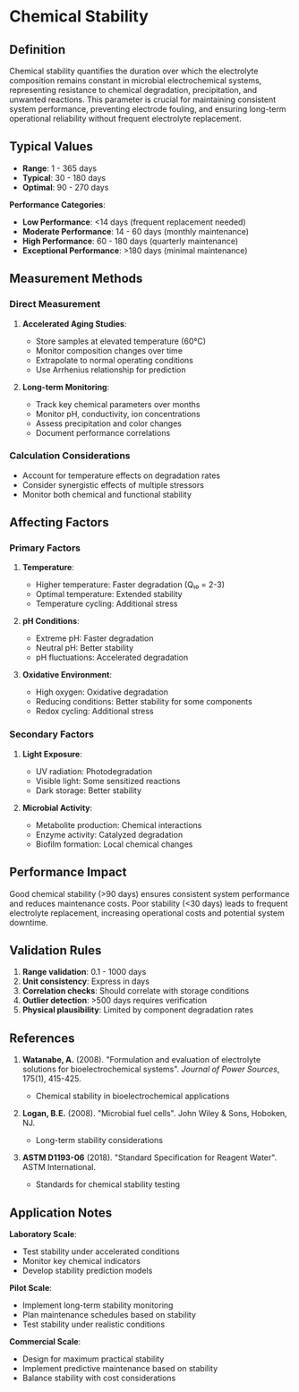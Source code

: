 <!--
Parameter ID: chemical_stability
Category: chemical
Generated: 2025-01-16T11:18:00.000Z
-->

# Chemical Stability

## Definition

Chemical stability quantifies the duration over which the electrolyte
composition remains constant in microbial electrochemical systems, representing
resistance to chemical degradation, precipitation, and unwanted reactions. This
parameter is crucial for maintaining consistent system performance, preventing
electrode fouling, and ensuring long-term operational reliability without
frequent electrolyte replacement.

## Typical Values

- **Range**: 1 - 365 days
- **Typical**: 30 - 180 days
- **Optimal**: 90 - 270 days

**Performance Categories**:

- **Low Performance**: <14 days (frequent replacement needed)
- **Moderate Performance**: 14 - 60 days (monthly maintenance)
- **High Performance**: 60 - 180 days (quarterly maintenance)
- **Exceptional Performance**: >180 days (minimal maintenance)

## Measurement Methods

### Direct Measurement

1. **Accelerated Aging Studies**:
   - Store samples at elevated temperature (60°C)
   - Monitor composition changes over time
   - Extrapolate to normal operating conditions
   - Use Arrhenius relationship for prediction

2. **Long-term Monitoring**:
   - Track key chemical parameters over months
   - Monitor pH, conductivity, ion concentrations
   - Assess precipitation and color changes
   - Document performance correlations

### Calculation Considerations

- Account for temperature effects on degradation rates
- Consider synergistic effects of multiple stressors
- Monitor both chemical and functional stability

## Affecting Factors

### Primary Factors

1. **Temperature**:
   - Higher temperature: Faster degradation (Q₁₀ = 2-3)
   - Optimal temperature: Extended stability
   - Temperature cycling: Additional stress

2. **pH Conditions**:
   - Extreme pH: Faster degradation
   - Neutral pH: Better stability
   - pH fluctuations: Accelerated degradation

3. **Oxidative Environment**:
   - High oxygen: Oxidative degradation
   - Reducing conditions: Better stability for some components
   - Redox cycling: Additional stress

### Secondary Factors

1. **Light Exposure**:
   - UV radiation: Photodegradation
   - Visible light: Some sensitized reactions
   - Dark storage: Better stability

2. **Microbial Activity**:
   - Metabolite production: Chemical interactions
   - Enzyme activity: Catalyzed degradation
   - Biofilm formation: Local chemical changes

## Performance Impact

Good chemical stability (>90 days) ensures consistent system performance and
reduces maintenance costs. Poor stability (<30 days) leads to frequent
electrolyte replacement, increasing operational costs and potential system
downtime.

## Validation Rules

1. **Range validation**: 0.1 - 1000 days
2. **Unit consistency**: Express in days
3. **Correlation checks**: Should correlate with storage conditions
4. **Outlier detection**: >500 days requires verification
5. **Physical plausibility**: Limited by component degradation rates

## References

1. **Watanabe, A.** (2008). "Formulation and evaluation of electrolyte solutions
   for bioelectrochemical systems". _Journal of Power Sources_, 175(1), 415-425.
   - Chemical stability in bioelectrochemical applications

2. **Logan, B.E.** (2008). "Microbial fuel cells". John Wiley & Sons, Hoboken,
   NJ.
   - Long-term stability considerations

3. **ASTM D1193-06** (2018). "Standard Specification for Reagent Water". ASTM
   International.
   - Standards for chemical stability testing

## Application Notes

**Laboratory Scale**:

- Test stability under accelerated conditions
- Monitor key chemical indicators
- Develop stability prediction models

**Pilot Scale**:

- Implement long-term stability monitoring
- Plan maintenance schedules based on stability
- Test stability under realistic conditions

**Commercial Scale**:

- Design for maximum practical stability
- Implement predictive maintenance based on stability
- Balance stability with cost considerations
